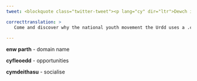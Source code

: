 ```yaml
---
tweet: <blockquote class="twitter-tweet"><p lang="cy" dir="ltr">Dewch i ddarganfod pam mae mudiad ieuenctid cenedlaethol yr <a href="https://twitter.com/Urdd?ref_src=twsrc%5Etfw">@Urdd</a> yn defnyddio enw parth .cymru i helpu i rannu’r gwaith gwych mae’n ei wneud i gynnig cyfleoedd i ieuenctid Cymru gymdeithasu a dysgu yn Gymraeg <a href="https://t.co/uAaWCWMcbf">https://t.co/uAaWCWMcbf</a> <a href="https://t.co/TT9EBlouSS">pic.twitter.com/TT9EBlouSS</a></p>&mdash; .cymru .wales (@EinCartref) <a href="https://twitter.com/EinCartref/status/1375374720175120385?ref_src=twsrc%5Etfw">March 26, 2021</a></blockquote> <script async src="https://platform.twitter.com/widgets.js" charset="utf-8"></script>

correcttranslation: >
   Come and discover why the national youth movement the Urdd uses a .cymru domain name to help share the great work it does to offer opportunities to young people in Wales to socialize and learn in Welsh.
 
---
```


**enw parth** - domain name

**cyfleoedd** - opportunities

**cymdeithasu** - socialise





